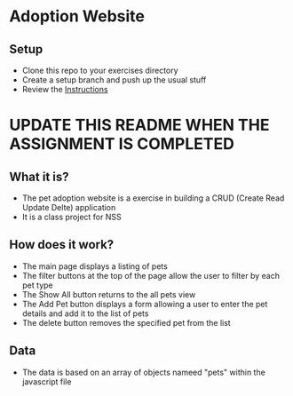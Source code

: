 # Adoption Website

## Setup
* Clone this repo to your exercises directory
* Create a setup branch and push up the usual stuff
* Review the [Instructions](instructions.md)

# UPDATE THIS README WHEN THE ASSIGNMENT IS COMPLETED

## What it is?
* The pet adoption website is a exercise in building a CRUD (Create Read Update Delte) application
* It is a class project for NSS

## How does it work?
* The main page displays a listing of pets
* The filter buttons at the top of the page allow the user to filter by each pet type
* The Show All button returns to the all pets view 
* The Add Pet button displays a form allowing a user to enter the pet details and add it to the list of pets
* The delete button removes the specified pet from the list

## Data
* The data is based on an array of objects nameed "pets" within the javascript file
